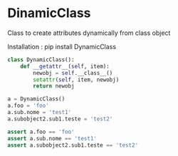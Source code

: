 # DinamicClass

Class to create attributes dynamically from class object

Installation : pip install DynamicClass

```python
class DynamicClass():
    def __getattr__(self, item):
        newobj = self.__class__()
        setattr(self, item, newobj)
        return newobj

a = DynamicClass()
a.foo = 'foo'
a.sub.nome = 'test1'
a.subobject2.sub1.teste = 'test2'

assert a.foo == 'foo'
assert a.sub.nome == 'test1'
assert a.subobject2.sub1.teste == 'test2'
```